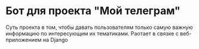 # Бот для проекта "Мой телеграм"
Суть проекта в том, чтобы давать пользователям только самую важную информацию по интересующим их тематиками. Раотает в связке с веб-приложением на Django
